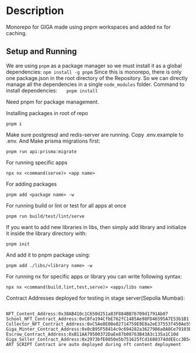 # Description 

Monorepo for GIGA made using pnpm workspaces and added nx for caching.

## Setup and Running

We are using `pnpm` as a package manager so we must install it as a global dependencies:
`npm install -g pnpm`
Since this is monorepo, there is only one package.json in the root directory of the Repository. So we can directly manage all the dependencies in a single `node_modules` folder.
Command to install dependencies:
`    pnpm install
   `

Need pnpm for package management.

Installing packages in root of repo

```
pnpm i
```

Make sure postgresql and redis-server are running.
Copy .env.example to .env. And Make prisma migrations first:

```
pnpm run api:prisma:migrate
```

For running specific apps

```
npx nx <command(serve)> <app name>
```

For adding packages

```
pnpm add <package name> -w
```

For running build or lint or test for all apps at once

```
pnpm run build/test/lint/serve
```

If you want to add new libraries in libs, then simply add library and initialize it inside the library directory with:

```
pnpm init
```

And add it to pnpm package using:

```
pnpm add ./libs/<library name> -w
```

For running nx for specific apps or library you can write following syntax:

```
npx nx <command(build,lint,test,serve)> <apps/libs name>
```

Contract Addresses deployed for testing in stage server(Sepolia Mumbai):

```

NFT_Content_Address:0x38AB410c1C650d251a83F884BB76709d1791Ab07
School_NFT_Contract_Address:0xC8fa194CfbE762fC1485Ae98FD46595A7E53b1B1
Collector_NFT_Contract_Address:0xC5Ae8E08e82714759E9E8a2eE37553f450Ae559C
Giga_Minter_Contract_Address:0x0cB95F58414c9c694282a3627986a8A8Ce79103B
Escrow_Contract_Address:0xB11AA79500372DaEe87b08763B43A3c135a1C10d
Giga_Seller_Contract_Address:0x2973bfE0850e5b751625fCd1680374ddEEcc3B54
ART SCRIPT Contract are auto deployed during nft content deployment
```

